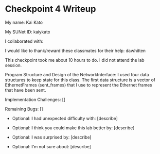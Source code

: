 Checkpoint 4 Writeup
====================

My name: Kai Kato

My SUNet ID: kaiykato

I collaborated with: 

I would like to thank/reward these classmates for their help: dawhitten

This checkpoint took me about 10 hours to do. I did not attend the lab session.

Program Structure and Design of the NetworkInterface:
I used four data structures to keep state for this class. The first data structure is a vector of EthernetFrames (sent_frames) that I use to represent the Ethernet frames that have been sent.

Implementation Challenges:
[]

Remaining Bugs:
[]

- Optional: I had unexpected difficulty with: [describe]

- Optional: I think you could make this lab better by: [describe]

- Optional: I was surprised by: [describe]

- Optional: I'm not sure about: [describe]
